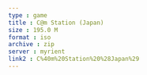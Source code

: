 ```yaml
---
type : game
title : C@m Station (Japan)
size : 195.0 M
format : iso
archive : zip
server : myrient
link2 : C%40m%20Station%20%28Japan%29
---
```

